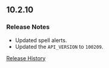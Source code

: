 ## 10.2.10

### Release Notes

- Updated spell alerts.
- Updated the `API_VERSION` to `100209`.

[Release History](https://github.com/SFX-WoW/Masque_Onyx/wiki/History)
